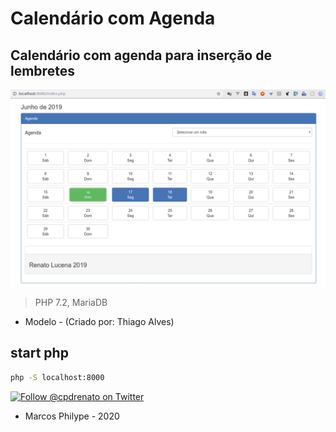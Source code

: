 # Calendário com Agenda

## Calendário com agenda para inserção de lembretes

<p align="center"><img src="Tela de 2019-06-16 23-35-35.png"></p>

> PHP 7.2, MariaDB


- Modelo - (Criado por: Thiago Alves)
## start php

```sh
php -S localhost:8000
```
<a href="https://twitter.com/cpdrenato"><img src="https://img.shields.io/twitter/url/http/shields.io.svg" alt="Follow @cpdrenato on Twitter"></img></a>
- Marcos Philype - 2020
